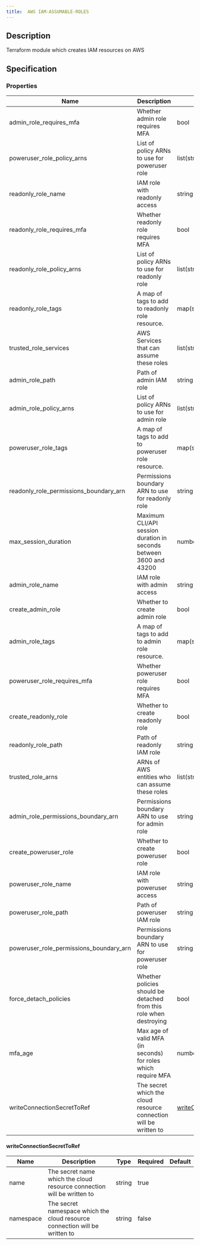 ```yaml
---
title:  AWS IAM-ASSUMABLE-ROLES
---
```


## Description

Terraform module which creates IAM resources on AWS

## Specification


### Properties

 Name | Description | Type | Required | Default 
 ------------ | ------------- | ------------- | ------------- | ------------- 
 admin_role_requires_mfa | Whether admin role requires MFA | bool | false |  
 poweruser_role_policy_arns | List of policy ARNs to use for poweruser role | list(string) | false |  
 readonly_role_name | IAM role with readonly access | string | false |  
 readonly_role_requires_mfa | Whether readonly role requires MFA | bool | false |  
 readonly_role_policy_arns | List of policy ARNs to use for readonly role | list(string) | false |  
 readonly_role_tags | A map of tags to add to readonly role resource. | map(string) | false |  
 trusted_role_services | AWS Services that can assume these roles | list(string) | false |  
 admin_role_path | Path of admin IAM role | string | false |  
 admin_role_policy_arns | List of policy ARNs to use for admin role | list(string) | false |  
 poweruser_role_tags | A map of tags to add to poweruser role resource. | map(string) | false |  
 readonly_role_permissions_boundary_arn | Permissions boundary ARN to use for readonly role | string | false |  
 max_session_duration | Maximum CLI/API session duration in seconds between 3600 and 43200 | number | false |  
 admin_role_name | IAM role with admin access | string | false |  
 create_admin_role | Whether to create admin role | bool | false |  
 admin_role_tags | A map of tags to add to admin role resource. | map(string) | false |  
 poweruser_role_requires_mfa | Whether poweruser role requires MFA | bool | false |  
 create_readonly_role | Whether to create readonly role | bool | false |  
 readonly_role_path | Path of readonly IAM role | string | false |  
 trusted_role_arns | ARNs of AWS entities who can assume these roles | list(string) | false |  
 admin_role_permissions_boundary_arn | Permissions boundary ARN to use for admin role | string | false |  
 create_poweruser_role | Whether to create poweruser role | bool | false |  
 poweruser_role_name | IAM role with poweruser access | string | false |  
 poweruser_role_path | Path of poweruser IAM role | string | false |  
 poweruser_role_permissions_boundary_arn | Permissions boundary ARN to use for poweruser role | string | false |  
 force_detach_policies | Whether policies should be detached from this role when destroying | bool | false |  
 mfa_age | Max age of valid MFA (in seconds) for roles which require MFA | number | false |  
 writeConnectionSecretToRef | The secret which the cloud resource connection will be written to | [writeConnectionSecretToRef](#writeConnectionSecretToRef) | false |  


#### writeConnectionSecretToRef

 Name | Description | Type | Required | Default 
 ------------ | ------------- | ------------- | ------------- | ------------- 
 name | The secret name which the cloud resource connection will be written to | string | true |  
 namespace | The secret namespace which the cloud resource connection will be written to | string | false |  

